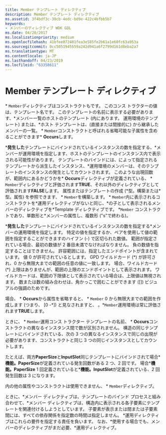 ```yaml
---
title: Member テンプレート ディレクティブ
description: Member テンプレート ディレクティブ
ms.assetid: 3f4bdf3c-30cb-4edc-bd9e-422c4bfbb5b7
keywords:
- メンバーのディレクティブ WDK GDL
ms.date: 04/20/2017
ms.localizationpriority: medium
ms.openlocfilehash: 41bfee072481fea3e585fe2b61a1e60fc63a953a
ms.sourcegitcommit: 0cc5051945559a242d941a6f2799d161d8eba2a7
ms.translationtype: MT
ms.contentlocale: ja-JP
ms.lasthandoff: 04/23/2019
ms.locfileid: "63358611"
---
```

# <a name="member-template-directive"></a>Member テンプレート ディレクティブ


\* `Member`ディレクティブはコンストラクトもです。 このコンス トラクターの値は、テンプレート名です。 このテンプレートの名前に表示する必要があります、\*メンバー一覧のホストのテンプレート (内にあります。 運用環境のテンプレート) または、\*ホスト テンプレートは、(直接または間接的に) から継承したメンバーの一覧。 \* `Member`コンストラクトと呼ばれる省略可能な子属性を含めることができます\* **Occurs**します。

\***発生した**テンプレートにバインドされているインスタンスの数を指定する、\*メンバーが運用環境を指定します、ホストのテンプレートのインスタンス内で表示される可能性があります。 テンプレートのバインドには、によって指定されるテンプレートから派生したインスタンス、\*運用環境のメンバーは、そのテンプレートのインスタンスの発生としてカウントされます。 このような出現回数が、範囲内にあるかどうかを\* **Occurs**ディレクティブが定義されている、 \* `Member`ディレクティブと評価されます**TRUE**、それ以外のディレクティブとして評価されます**FALSE**します。 属性またはテンプレートの作成 (\*型。構築または\*型。属性) を参照できます、 \* `Member`を構築します。 \* `Member`内に表示されるコンストラクトを\*運用ディレクティブがないと同じ、\*の子として表示されるメンバーのディレクティブを\*Template ディレクティブです。 \*`Member` コンストラクトであり、単数形と\*メンバーの属性し、複数形 ("s"で終わる)。

\***発生した**テンプレートにバインドされているインスタンスの数を指定する\*メンバーの運用環境を指定します。 特定の値を指定するか、ペアを使用して値の範囲を指定することができますのハイフン (-) で区切られた数値。 範囲が指定されている場合、最初の数値が 2 番目未満でなければなりません。 負の数値を指定することはできません。 許容範囲には、指定したエンドポイントが含まれています。 値 0 が許可されているとします。 GPD ワイルドカード (\*) が許可され、0 から無限大までの範囲の任意の値に一致します。 場合、ワイルドカード (\*) 上限はありませんが、範囲の上限のエンドポイントとして表示されます。 ワイルドカードは、範囲の下限値として表示されている場合は、上限値は無視されます。 数または数の組み合わせは、角かっこで囲むことができます (\[\]) ビジュアルの強調のためです。

場合、 \* **Occurs**から属性を省略すると、 \* `Member` 0 から無限大までの範囲を作成します (つまり、 \[0 -\*\]) と見なされますと、 。\*`Member`運用環境は常に評価されます**TRUE**します。

ときに、 \* `Member`運用コンス トラクター テンプレートの名前、 \* **Occurs**コンストラクトの異なるインスタンス間で数が区別されません。 構造の同じテンプレートにバインドされている、次の 3 つの異なるインスタンスで同じの出現が必要があります、コンストラクトと同じ 3 つの同じインスタンスとしてカウントします。

たとえば、両方**PaperSize**と**InputSlot**同じテンプレートにバインドされて場合\***機能。PaperSize**が定義されている発生回数がある 2 つ、2 回です。 場合\***機能。PaperSize** 1 回定義されていると\***機能。InputSlot**が定義されている、2 回発生回数は 3 になります。

内の他の属性やコンストラクトは使用できません、 \* `Member`ディレクティブ。

ときに、\*メンバー ディレクティブは、テンプレートのバインド プロセスと組み合わせて、\*メンバー ディレクティブは、構造内に表示される各子要素にテンプレートを関連付けるしようとしています。 子要素が表示または間または子要素間には、すべての依存関係を指定数の時間は指定しません。 \*運用ディレクティブはこれらの要件を指定する責任を負います。 なお、\*使用する場合でも、メンバーのディレクティブがまだ必要、\*運用ディレクティブ。

 

 




